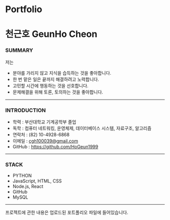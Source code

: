# Portfolio
# 천근호 GeunHo Cheon

### SUMMARY
저는  
*  분야를 가리지 않고 지식을 습득하는 것을 좋아합니다.
*  한 번 맡은 일은 끝까지 해결하려고 노력합니다.
*  고민할 시간에 행동하는 것을 선호합니다.
*  문제해결을 위해 토론, 토의하는 것을 좋아합니다.
-------------

### INTRODUCTION
* 학력 : 부산대학교 기계공학부 졸업
* 독학 : 컴퓨터 네트워킹, 운영체제, 데이터베이스 시스템, 자료구조, 알고리즘
* 연락처 : (82) 10-4928-6868
* 이메일 : cgh100039@gmail.com
* GitHub : https://github.com/HoGeun1999
--------------
### STACK
* PYTHON
* JavaScript, HTML, CSS
* Node.js, React
* GitHub
* MySQL
---------
프로젝트에 관한 내용은 업로드된 포트폴리오 파일에 들어있습니다.
